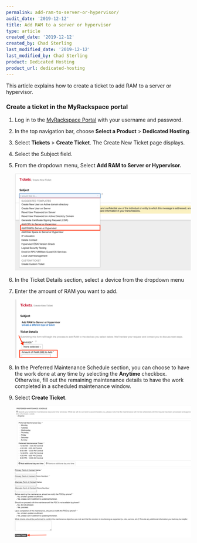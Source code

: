 ```yaml
---
permalink: add-ram-to-server-or-hypervisor/
audit_date: '2019-12-12'
title: Add RAM to a server or hypervisor
type: article
created_date: '2019-12-12'
created_by: Chad Sterling
last_modified_date: '2019-12-12'
last_modified_by: Chad Sterling
product: Dedicated Hosting
product_url: dedicated-hosting
---
```


This article explains how to create a ticket to add RAM to a server or hypervisor. 

### Create a ticket in the MyRackspace portal

1. Log in to the [MyRackspace Portal](https://login.rackspace.com/login) with your username and
   password.

2. In the top navigation bar, choose **Select a Product** > **Dedicated Hosting**.

3. Select **Tickets** > **Create Ticket**. The Create New Ticket page displays. 

4. Select the Subject field.

5. From the dropdown menu, Select **Add RAM to Server or Hypervisor.**

   <img src="addram1.png" />

6. In the Ticket Details section, select a device from the dropdown menu 

7. Enter the amount of RAM you want to add. 

   <img src="addram2.png" />

8. In the Preferred Maintenance Schedule section, you can choose to have the work done at any time by
   selecting the **Anytime** checkbox.  Otherwise, fill out the remaining maintenance details to
   have the work completed in a scheduled maintenance window. 

9. Select **Create Ticket**.

   <img src="addram3.png" />
